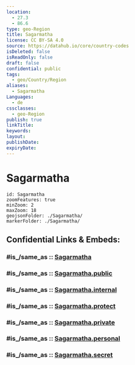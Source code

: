 ```yaml
---
location:
  - 27.3
  - 86.6
type: geo-Region
title: Sagarmatha
license: CC BY-SA 4.0
source: https://datahub.io/core/country-codes
isDeleted: false
isReadOnly: false
draft: false
confidential: public
tags:
  - geo/Country/Region
aliases:
  - Sagarmatha
Languages:
  - de
cssclasses:
  - geo-Region
publish: true
linkTitle:
keywords:
layout:
publishDate:
expiryDate:
---
```


# Sagarmatha

```leaflet
id: Sagarmatha
zoomFeatures: true 
minZoom: 2 
maxZoom: 18
geojsonFolder: ./Sagarmatha/
markerFolder: ./Sagarmatha/
```


## Confidential Links & Embeds: 

### #is_/same_as :: [Sagarmatha](/_Standards/Earth/Continent/Asia/Asia~South/Nepal/Regions~Nepal/Nepal~East/counties~East/Sagarmatha.md) 

### #is_/same_as :: [Sagarmatha.public](/_public/Earth/Continent/Asia/Asia~South/Nepal/Regions~Nepal/Nepal~East/counties~East/Sagarmatha.public.md) 

### #is_/same_as :: [Sagarmatha.internal](/_internal/Earth/Continent/Asia/Asia~South/Nepal/Regions~Nepal/Nepal~East/counties~East/Sagarmatha.internal.md) 

### #is_/same_as :: [Sagarmatha.protect](/_protect/Earth/Continent/Asia/Asia~South/Nepal/Regions~Nepal/Nepal~East/counties~East/Sagarmatha.protect.md) 

### #is_/same_as :: [Sagarmatha.private](/_private/Earth/Continent/Asia/Asia~South/Nepal/Regions~Nepal/Nepal~East/counties~East/Sagarmatha.private.md) 

### #is_/same_as :: [Sagarmatha.personal](/_personal/Earth/Continent/Asia/Asia~South/Nepal/Regions~Nepal/Nepal~East/counties~East/Sagarmatha.personal.md) 

### #is_/same_as :: [Sagarmatha.secret](/_secret/Earth/Continent/Asia/Asia~South/Nepal/Regions~Nepal/Nepal~East/counties~East/Sagarmatha.secret.md)

